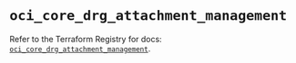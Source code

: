 # `oci_core_drg_attachment_management`

Refer to the Terraform Registry for docs: [`oci_core_drg_attachment_management`](https://registry.terraform.io/providers/oracle/oci/7.19.0/docs/resources/core_drg_attachment_management).
